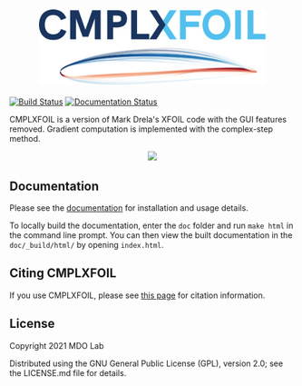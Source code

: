 <h2 align="center">
    <img src="/doc/assets/cmplxfoil_logo.svg" width="400" />
</h2>

[![Build Status](https://dev.azure.com/mdolab/Public/_apis/build/status/mdolab.CMPLXFOIL?repoName=mdolab%2FCMPLXFOIL&branchName=main)](https://dev.azure.com/mdolab/Public/_build/latest?definitionId=45&repoName=mdolab%2FCMPLXFOIL&branchName=main)
[![Documentation Status](https://readthedocs.com/projects/mdolab-cmplxfoil/badge/?version=latest&token=79105dee7e015d89159cb837b8f5301e6ec5fa28acb4aec0b5cb06ad1cc06f48)](https://mdolab-cmplxfoil.readthedocs-hosted.com/en/latest/?badge=latest)

CMPLXFOIL is a version of Mark Drela's XFOIL code with the GUI features removed.
Gradient computation is implemented with the complex-step method.

<p align="center">
  <img src="/doc/assets/airfoil_opt.gif" width="500">
</p>

Documentation
-------------
Please see the [documentation](https://mdolab-pyxlight.readthedocs-hosted.com/en/latest/) for installation and usage details.

To locally build the documentation, enter the ``doc`` folder and run ``make html`` in the command line prompt.
You can then view the built documentation in the ``doc/_build/html/`` by opening ``index.html``.

Citing CMPLXFOIL
---------------
If you use CMPLXFOIL, please see [this page](https://mdolab-pyxlight.readthedocs-hosted.com/en/latest/citation.html) for citation information.

License
-------
Copyright 2021 MDO Lab

Distributed using the GNU General Public License (GPL), version 2.0; see the LICENSE.md file for details.

